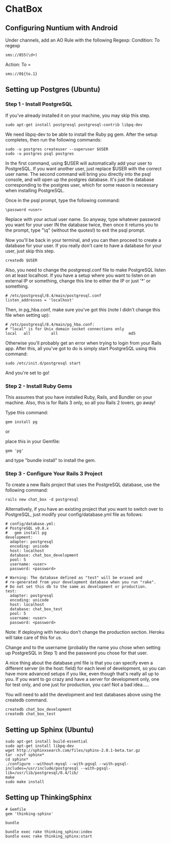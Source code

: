 # ChatBox

## Configuring Nuntium with Android

Under channels, add an AO Rule with the following Regexp:
Condition: To regexp

    sms://855(\d+)

Action: To =

    sms://0${to.1}

## Setting up Postgres (Ubuntu)

### Step 1 - Install PostgreSQL

If you've already installed it on your machine, you may skip this step.

    sudo apt-get install postgresql postgresql-contrib libpq-dev

We need libpq-dev to be able to install the Ruby pg gem. After the setup completes, then run the following commands:

    sudo -u postgres createuser --superuser $USER
    sudo -u postgres psql postgres


In the first command, using $USER will automatically add your user to PostgreSQL. If you want another user, just replace $USER with the correct user name. The second command will bring you directly into the psql console, and will open up the postgres database. It's just the database corresponding to the postgres user, which for some reason is necessary when installing PostgreSQL.

Once in the psql prompt, type the following command:

    \password <user>


Replace <user> with your actual user name. So anyway, type whatever password you want for your user IN the database twice, then once it returns you to the prompt, type "\q" (without the quotes!) to exit the psql prompt.

Now you'll be back in your terminal, and you can then proceed to create a database for your
user. If you really don't care to have a database for your user, just skip this step.

    createdb $USER

Also, you need to change the postgresql.conf file to make PostgreSQL listen on at least localhost. If you have a setup where you want to listen on an external IP or something, change this line to either the IP or just '*' or something.

    # /etc/postgresql/8.4/main/postgresql.conf
    listen_addresses = 'localhost'

Then, in pg_hba.conf, make sure you've got this (note I didn't change this file when setting up):

    # /etc/postgresql/8.4/main/pg_hba.conf:
    # "local" is for Unix domain socket connections only
    local   all         all                               md5

Otherwise you'll probably get an error when trying to login from your Rails app. After this, all you've got to do is simply start PostgreSQL using this command:

    sudo /etc/init.d/postgresql start

And you're set to go!


### Step 2 - Install Ruby Gems
This assumes that you have installed Ruby, Rails, and Bundler on your machine. Also, this is for Rails 3 only, so all you Rails 2 lovers, go away!

Type this command:

    gem install pg

or

place this in your Gemfile:

    gem 'pg'

and type "bundle install" to install the gem.


### Step 3 - Configure Your Rails 3 Project
To create a new Rails project that uses the PostgreSQL database, use the following command:

    rails new chat_box -d postgresql

Alternatively, if you have an existing project that you want to switch over to PostgreSQL, just modify your config/database.yml file as follows:

    # config/database.yml:
    # PostgreSQL v0.8.x
    #   gem install pg
    development:
      adapter: postgresql
      encoding: unicode
      host: localhost
      database: chat_box_development
      pool: 5
      username: <user>
      password: <password>

    # Warning: The database defined as "test" will be erased and
    # re-generated from your development database when you run "rake".
    # Do not set this db to the same as development or production.
    test:
      adapter: postgresql
      encoding: unicode
      host: localhost
      database: chat_box_test
      pool: 5
      username: <user>
      password: <password>

Note: If deploying with heroku don't change the production section. Heroku will take care of this for us.

Change <user> and <password> to the username (probably the name you chose when setting up PostgreSQL in Step 1) and the password you chose for that user.

A nice thing about the database.yml file is that you can specify even a different server (in the host: field) for each level of development, so you can have more advanced setups if you like, even though that's really all up to you. If you want to go crazy and have a server for development only, one for test only, and one just for production, you can! Not a bad idea.....

You will need to add the development and test databases above using the createdb command.

    createdb chat_box_development
    createdb chat_box_test

## Setting up Sphinx (Ubuntu)

    sudo apt-get install build-essential
    sudo apt-get install libpq-dev
    wget http://sphinxsearch.com/files/sphinx-2.0.1-beta.tar.gz
    tar -xzvf sphinx*
    cd sphinx*
    ./configure --without-mysql --with-pgsql --with-pgsql-includes=/usr/include/postgresql --with-pgsql-lib=/usr/lib/postgresql/8.4/lib/
    make
    sudo make install

## Setting up ThinkingSphinx

    # Gemfile
    gem 'thinking-sphinx'

    bundle

    bundle exec rake thinking_sphinx:index
    bundle exec rake thinking_sphinx:start

